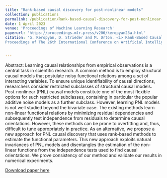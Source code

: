 ```yaml
---
title: "Rank-based causal discovery for post-nonlinear models"
collection: publications
permalink: /publication/Rank-based-causal-discovery-for-post-nonlinear-models
date: 1 April 2023
venue: 'Proceedings of Machine Learning Research'
paperurl: 'https://proceedings.mlr.press/v206/keropyan23a.html'
citation: 'G. Keropyan, D. Strieder and M. Drton. <i> Rank-Based Causal Discovery for Post-Nonlinear Models </i> 
Proceedings of The 26th International Conference on Artificial Intelligence and Statistics, PMLR 206:7849-7870, (2023).'


---
```

Abstract: Learning causal relationships from empirical observations is a central task in scientific research. A common method is to employ structural causal models that postulate noisy functional relations among a set of interacting variables. To ensure unique identifiability of causal directions, researchers consider restricted subclasses of structural causal models. Post-nonlinear (PNL) causal models constitute one of the most flexible options for such restricted subclasses, containing in particular the popular additive noise models as a further subclass. However, learning PNL models is not well studied beyond the bivariate case. The existing methods learn non-linear functional relations by minimizing residual dependencies and subsequently test independence from residuals to determine causal orientations. However, these methods can be prone to overfitting and, thus, difficult to tune appropriately in practice. As an alternative, we propose a new approach for PNL causal discovery that uses rank-based methods to estimate the functional parameters. This new approach exploits natural invariances of PNL models and disentangles the estimation of the non-linear functions from the independence tests used to find causal orientations. We prove consistency of our method and validate our results in numerical experiments.


[Download paper here](https://proceedings.mlr.press/v206/keropyan23a.html)

